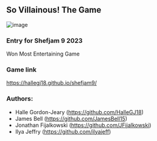 ## So Villainous! The Game

![image](https://github.com/HalleGJ18/shefjam9/assets/38107871/acac0ad3-2bb9-49f5-ac14-e8dea9e7e3cc)

### Entry for Shefjam 9 2023
Won Most Entertaining Game

### Game link
https://hallegj18.github.io/shefjam9/

### Authors: 
- Halle Gordon-Jeary (https://github.com/HalleGJ18)
- James Bell (https://github.com/JamesBell15)
- Jonathan Fijalkowski (https://github.com/JFijalkowski)
- Ilya Jeffry (https://github.com/ilyajeff)
